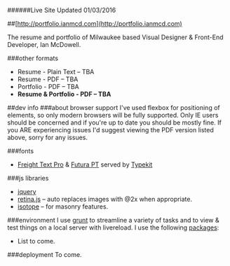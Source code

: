 ######Live Site Updated 01/03/2016

##[http://portfolio.ianmcd.com](http://portfolio.ianmcd.com)

The resume and portfolio of Milwaukee based Visual Designer & Front-End Developer, Ian McDowell.

###other formats
* Resume - Plain Text &ndash; TBA
* Resume - PDF &ndash; TBA
* Portfolio - PDF &ndash; TBA
* __Resume & Portfolio - PDF &ndash; TBA__

##dev info
###about browser support
I've used flexbox for positioning of elements, so only modern browsers will be fully supported.  Only IE users should be concerned and if you're up to date you should be mostly fine.  If you ARE experiencing issues I'd suggest viewing the PDF version listed above, sorry for any issues.

###fonts
* [Freight Text Pro](https://typekit.com/fonts/freight-text-pro) & [Futura PT](https://typekit.com/fonts/futura-pt) served by [Typekit](https://typekit.com/)

###js libraries
* [jquery](https://jquery.com/)
* [retina.js](http://imulus.github.io/retinajs/) &ndash; auto replaces images with @2x when appropriate.
* [isotope](http://isotope.metafizzy.co/) &ndash; for masonry features.

###environment
I use [grunt](https://github.com/gruntjs/grunt) to streamline a variety of tasks and to view & test things on a local server with livereload. I use the following [packages](https://github.com/ianmcd/portfolio.ianmcd.com/blob/master/package.json):
* List to come.

###deployment
To come.

